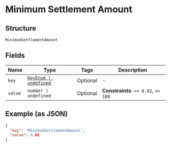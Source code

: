 
# Minimum Settlement Amount

## Structure

`MinimumSettlementAmount`

## Fields

| Name | Type | Tags | Description |
|  --- | --- | --- | --- |
| `key` | [`KeyEnum \| undefined`](../../doc/models/key-enum.md) | Optional | - |
| `value` | `number \| undefined` | Optional | **Constraints**: `>= 0.02`, `<= 100` |

## Example (as JSON)

```json
{
  "key": "MinimumSettlementAmount",
  "value": 0.02
}
```

